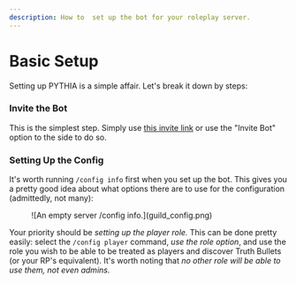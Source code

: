 ```yaml
---
description: How to  set up the bot for your roleplay server.
---
```


# Basic Setup

Setting up PYTHIA is a simple affair. Let's break it down by steps:

### Invite the Bot

This is the simplest step. Simply use [this invite link](https://discord.com/api/oauth2/authorize?client_id=843994199187914753&permissions=532576332864&scope=bot%20applications.commands) or use the "Invite Bot" option to the side to do so.

### Setting Up the Config

It's worth running `/config info` first when you set up the bot. This gives you a pretty good idea about what options there are to use for the configuration (admittedly, not many):

<figure markdown>
  ![An empty server /config info.](guild_config.png)
</figure>

Your priority should be _setting up the player role._ This can be done pretty easily: select the `/config player` command, _use the role option_, and use the role you wish to be able to be treated as players and discover Truth Bullets (or your RP's equivalent). It's worth noting that _no other role will be able to use them, not even admins._